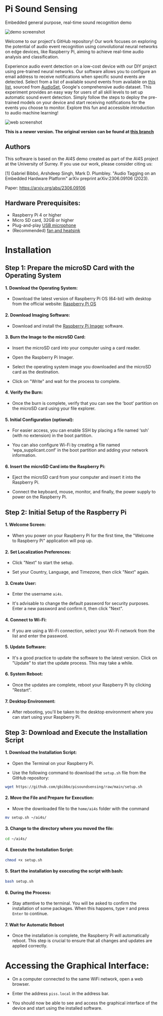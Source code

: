 # Pi Sound Sensing

Embedded general purpose, real-time sound recognition demo

![demo screenshot](sed_demo/assets/piss.png)

Welcome to our project's GitHub repository! Our work focuses on exploring the potential of audio event recognition using convolutional neural networks on edge devices, like Raspberry Pi, aiming to achieve real-time audio analysis and classification.

Experience audio event detection on a low-cost device with our DIY project using pre-trained neural networks. Our software allows you to configure an email address to receive notifications when specific sound events are detected. Select from a list of available sound events from available on [this list](https://github.com/gbibbo/pisoundsensing/blob/main/sed_demo/assets/audioset_labels.csv), sourced from [AudioSet](https://research.google.com/audioset/), Google's comprehensive audio dataset. This experiment provides an easy way for users of all skill levels to set up automatic sound event detection. Simply follow the steps to deploy the pre-trained models on your device and start receiving notifications for the events you choose to monitor. Explore this fun and accessible introduction to audio machine learning!

![web screenshot](sed_demo/assets/piss_web.png)

**This is a newer version. The original version can be found at [this branch](https://github.com/yinkalario/General-Purpose-Sound-Recognition-Demo)**

## Authors

This software is based on the AI4S demo created as part of the AI4S project at the University of Surrey. If you use our work, please consider citing us:

[1] Gabriel Bibbó, Arshdeep Singh, Mark D. Plumbley. "Audio Tagging on an Embedded Hardware Platform" arXiv preprint arXiv:2306.09106 (2023).

Paper: https://arxiv.org/abs/2306.09106


## Hardware Prerequisites:

* Raspberry Pi 4 or higher
* Micro SD card, 32GB or higher
* Plug-and-play [USB microphone](https://thepihut.com/products/mini-usb-microphone)
* (Recommended) [fan and heatsink](https://thepihut.com/products/active-cooler-for-raspberry-pi-5)


# Installation

## Step 1: Prepare the microSD Card with the Operating System 

#### 1. Download the Operating System: 
* Download the latest version of Raspberry Pi OS (64-bit) with desktop from the official website: [Raspberry Pi OS](https://www.raspberrypi.org/software/operating-systems/)

#### 2. Download Imaging Software: 
* Download and install the [Raspberry Pi Imager](https://www.raspberrypi.org/software/) software.

#### 3. Burn the Image to the microSD Card: 
* Insert the microSD card into your computer using a card reader. 

* Open the Raspberry Pi Imager. 

* Select the operating system image you downloaded and the microSD card as the destination. 

* Click on "Write" and wait for the process to complete. 

#### 4. Verify the Burn: 

* Once the burn is complete, verify that you can see the ‘boot’ partition on the microSD card using your file explorer. 

#### 5. Initial Configuration (optional): 

* For easier access, you can enable SSH by placing a file named ‘ssh’ (with no extension) in the boot partition. 

* You can also configure Wi-Fi by creating a file named ‘wpa_supplicant.conf’ in the boot partition and adding your network information. 

#### 6. Insert the microSD Card into the Raspberry Pi: 

* Eject the microSD card from your computer and insert it into the Raspberry Pi. 

* Connect the keyboard, mouse, monitor, and finally, the power supply to power on the Raspberry Pi. 

 

## Step 2: Initial Setup of the Raspberry Pi 

  

#### 1. Welcome Screen: 

* When you power on your Raspberry Pi for the first time, the "Welcome to Raspberry Pi" application will pop up. 

#### 2. Set Localization Preferences: 

* Click "Next" to start the setup. 

* Set your Country, Language, and Timezone, then click "Next" again. 

#### 3. Create User: 

* Enter the username `ai4s`. 

* It's advisable to change the default password for security purposes. Enter a new password and confirm it, then click "Next". 

#### 4. Connect to Wi-Fi: 

* If you are using a Wi-Fi connection, select your Wi-Fi network from the list and enter the password. 

#### 5. Update Software: 

* It's a good practice to update the software to the latest version. Click on "Update" to start the update process. This may take a while. 

#### 6. System Reboot: 

* Once the updates are complete, reboot your Raspberry Pi by clicking "Restart". 

#### 7. Desktop Environment: 

* After rebooting, you'll be taken to the desktop environment where you can start using your Raspberry Pi.  

 

## Step 3: Download and Execute the Installation Script 

 
#### 1. Download the Installation Script: 

* Open the Terminal on your Raspberry Pi. 

* Use the following command to download the `setup.sh` file from the GitHub repository: 

 
```bash
wget https://github.com/gbibbo/pisoundsensing/raw/main/setup.sh 
```
 

#### 2. Move the File and Prepare for Execution: 

* Move the downloaded file to the `home/ai4s` folder with the command 
```bash
mv setup.sh ~/ai4s/ 
```
 

#### 3. Change to the directory where you moved the file: 
```bash
cd ~/ai4s/ 
```
 

#### 4. Execute the Installation Script: 
```bash
chmod +x setup.sh 
```
#### 5. Start the installation by executing the script with bash: 
```bash
bash setup.sh 
```
#### 6. During the Process: 

* Stay attentive to the terminal. You will be asked to confirm the installation of some packages. When this happens, type `Y` and press `Enter` to continue. 

#### 7. Wait for Automatic Reboot 

* Once the installation is complete, the Raspberry Pi will automatically reboot. This step is crucial to ensure that all changes and updates are applied correctly. 

# Accessing the Graphical Interface: 

* On a computer connected to the same WiFi network, open a web browser. 

* Enter the address `piss.local` in the address bar. 

* You should now be able to see and access the graphical interface of the device and start using the installed software. 
